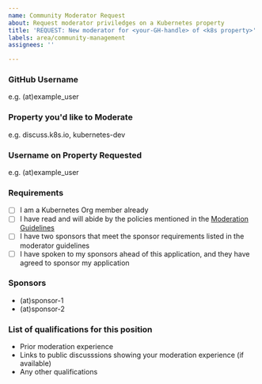 ```yaml
---
name: Community Moderator Request
about: Request moderator priviledges on a Kubernetes property
title: 'REQUEST: New moderator for <your-GH-handle> of <k8s property>'
labels: area/community-management
assignees: ''

---
```


### GitHub Username
e.g. (at)example_user

### Property you'd like to Moderate
e.g. discuss.k8s.io, kubernetes-dev

### Username on Property Requested
e.g. (at)example_user

### Requirements

- [ ] I am a Kubernetes Org member already
- [ ] I have read and will abide by the policies mentioned in the [Moderation Guidelines]((https://git.k8s.io/community/communication/moderation.md))
- [ ] I have two sponsors that meet the sponsor requirements listed in the moderator guidelines
- [ ] I have spoken to my sponsors ahead of this application, and they have agreed to sponsor my application

### Sponsors

- (at)sponsor-1
- (at)sponsor-2

### List of qualifications for this position

- Prior moderation experience
- Links to public discusssions showing your moderation experience (if available)
- Any other qualifications
